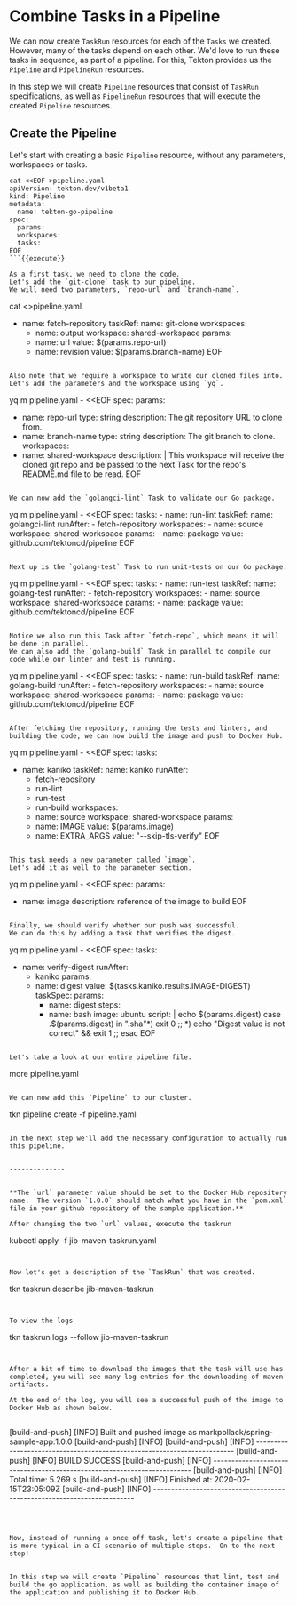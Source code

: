# Combine Tasks in a Pipeline

We can now create `TaskRun` resources for each of the `Tasks` we created.
However, many of the tasks depend on each other.
We'd love to run these tasks in sequence, as part of a pipeline.
For this, Tekton provides us the `Pipeline` and `PipelineRun` resources.

In this step we will create `Pipeline` resources that consist of `TaskRun` specifications, as well as `PipelineRun` resources that will execute the created `Pipeline` resources.

## Create the Pipeline

Let's start with creating a basic `Pipeline` resource, without any parameters, workspaces or tasks.

```
cat <<EOF >pipeline.yaml
apiVersion: tekton.dev/v1beta1
kind: Pipeline
metadata:
  name: tekton-go-pipeline
spec:
  params:
  workspaces:
  tasks:
EOF
```{{execute}}

As a first task, we need to clone the code.
Let's add the `git-clone` task to our pipeline.
We will need two parameters, `repo-url` and `branch-name`.

```
cat <<EOF >>pipeline.yaml
  - name: fetch-repository
    taskRef:
      name: git-clone
    workspaces:
    - name: output
      workspace: shared-workspace
    params:
    - name: url
      value: \$(params.repo-url)
    - name: revision
      value: \$(params.branch-name)
EOF
```{{execute}}

Also note that we require a workspace to write our cloned files into.
Let's add the parameters and the workspace using `yq`.

```
yq m pipeline.yaml - <<EOF
spec:
  params:
  - name: repo-url
    type: string
    description: The git repository URL to clone from.
  - name: branch-name
    type: string
    description: The git branch to clone.
  workspaces:
  - name: shared-workspace
    description: |
      This workspace will receive the cloned git repo and be passed
      to the next Task for the repo's README.md file to be read.
EOF
```{{execute}}

We can now add the `golangci-lint` Task to validate our Go package.

```
yq m pipeline.yaml - <<EOF
spec:
  tasks:
    - name: run-lint
      taskRef:
        name: golangci-lint
      runAfter:
        - fetch-repository
      workspaces:
        - name: source
          workspace: shared-workspace
      params:
        - name: package
          value: github.com/tektoncd/pipeline
EOF
```{{execute}}

Next up is the `golang-test` Task to run unit-tests on our Go package.

```
yq m pipeline.yaml - <<EOF
spec:
  tasks:
    - name: run-test
      taskRef:
        name: golang-test
      runAfter:
        - fetch-repository
      workspaces:
        - name: source
          workspace: shared-workspace
      params:
        - name: package
          value: github.com/tektoncd/pipeline
EOF
```{{execute}}

Notice we also run this Task after `fetch-repo`, which means it will be done in parallel.
We can also add the `golang-build` Task in parallel to compile our code while our linter and test is running.

```
yq m pipeline.yaml - <<EOF
spec:
  tasks:
    - name: run-build
      taskRef:
        name: golang-build
      runAfter:
        - fetch-repository
      workspaces:
        - name: source
          workspace: shared-workspace
      params:
        - name: package
          value: github.com/tektoncd/pipeline
EOF
```{{execute}}

After fetching the repository, running the tests and linters, and building the code, we can now build the image and push to Docker Hub.

```
yq m pipeline.yaml - <<EOF
spec:
  tasks:
  - name: kaniko
    taskRef:
      name: kaniko
    runAfter:
    - fetch-repository
    - run-lint
    - run-test
    - run-build
    workspaces:
    - name: source
      workspace: shared-workspace
    params:
    - name: IMAGE
      value: \$(params.image)
    - name: EXTRA_ARGS
      value: "--skip-tls-verify"
EOF
```{{execute}}

This task needs a new parameter called `image`.
Let's add it as well to the parameter section.

```
yq m pipeline.yaml - <<EOF
spec:
  params:
  - name: image
    description: reference of the image to build
EOF
```{{execute}}

Finally, we should verify whether our push was successful.
We can do this by adding a task that verifies the digest.

```
yq m pipeline.yaml - <<EOF
spec:
  tasks:
  - name: verify-digest
    runAfter:
    - kaniko
    params:
    - name: digest
      value: $(tasks.kaniko.results.IMAGE-DIGEST)
    taskSpec:
      params:
      - name: digest
      steps:
      - name: bash
        image: ubuntu
        script: |
          echo \$(params.digest)
          case .\$(params.digest) in
            ".sha"*) exit 0 ;;
            *)       echo "Digest value is not correct" && exit 1 ;;
          esac
EOF
```{{execute}}

Let's take a look at our entire pipeline file.

```
more pipeline.yaml
```{{execute}}

We can now add this `Pipeline` to our cluster.

```
tkn pipeline create -f pipeline.yaml
```{{execute}}

In the next step we'll add the necessary configuration to actually run this pipeline.


--------------


**The `url` parameter value should be set to the Docker Hub repository name.  The version `1.0.0` should match what you have in the `pom.xml` file in your github repository of the sample application.**

After changing the two `url` values, execute the taskrun

```
kubectl apply -f jib-maven-taskrun.yaml
```{{execute}}


Now let's get a description of the `TaskRun` that was created.

```
tkn taskrun describe jib-maven-taskrun
```{{execute}}


To view the logs

```
tkn taskrun logs --follow jib-maven-taskrun
```{{execute}}


After a bit of time to download the images that the task will use has completed, you will see many log entries for the downloading of maven artifacts.

At the end of the log, you will see a successful push of the image to Docker Hub as shown below.


```
[build-and-push] [INFO] Built and pushed image as markpollack/spring-sample-app:1.0.0
[build-and-push] [INFO]
[build-and-push] [INFO] ------------------------------------------------------------------------
[build-and-push] [INFO] BUILD SUCCESS
[build-and-push] [INFO] ------------------------------------------------------------------------
[build-and-push] [INFO] Total time:  5.269 s
[build-and-push] [INFO] Finished at: 2020-02-15T23:05:09Z
[build-and-push] [INFO] ------------------------------------------------------------------------
```



Now, instead of running a once off task, let's create a pipeline that is more typical in a CI scenario of multiple steps.  On to the next step!


In this step we will create `Pipeline` resources that lint, test and build the go application, as well as building the container image of the application and publishing it to Docker Hub.


